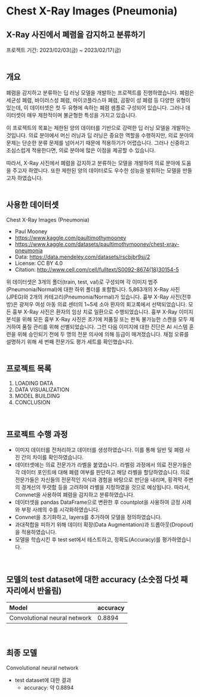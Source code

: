 # Chest X-Ray Images (Pneumonia)
## X-Ray 사진에서 폐렴을 감지하고 분류하기
프로젝트 기간: 2023/02/03(금) ~ 2023/02/17(금)  
<br/>
## 개요
폐렴을 감지하고 분류하는 딥 러닝 모델을 개발하는 프로젝트를 진행하였습니다. 폐렴은 세균성 폐렴, 바이러스성 폐렴, 마이코플라스마 폐렴, 곰팡이 성 폐렴 등 다양한 유형이 있는데, 이 데이터셋은 첫 두 유형에 속하는 폐렴 샘플로 구성되어 있습니다. 그러나 데이터셋이 매우 제한적이며 불균형한 특성을 가지고 있습니다.

이 프로젝트의 목표는 제한된 양의 데이터를 기반으로 강력한 딥 러닝 모델을 개발하는 것입니다. 의료 분야에서 머신 러닝과 딥 러닝은 중요한 역할을 수행하지만, 의료 분야의 문제는 단순한 분류 문제를 넘어서기 때문에 적용하기가 어렵습니다. 그러나 신중하고 조심스럽게 적용한다면, 의료 분야에 많은 이점을 제공할 수 있습니다.

따라서, X-Ray 사진에서 폐렴을 감지하고 분류하는 모델을 개발하여 의료 분야에 도움을 주고자 하였니다. 또한 제한된 양의 데이터로도 우수한 성능을 발휘하는 모델을 만들고자 하였습니다.  
<br/>
## 사용한 데이터셋
Chest X-Ray Images (Pneumonia)  
- Paul Mooney  
- https://www.kaggle.com/paultimothymooney  
- https://www.kaggle.com/datasets/paultimothymooney/chest-xray-pneumonia  
- Data: https://data.mendeley.com/datasets/rscbjbr9sj/2
- License: CC BY 4.0
- Citation: http://www.cell.com/cell/fulltext/S0092-8674(18)30154-5  

위 데이터셋은 3개의 폴더(train, test, val)로 구성되며 각 이미지 범주(Pneumonia/Normal)에 대한 하위 폴더를 포함합니다. 5,863개의 X-Ray 사진(JPEG)와 2개의 카테고리(Pneumonia/Normal)가 있습니다. 흉부 X-Ray 사진(전후방)은 광저우 여성 아동 의료 센터의 1~5세 소아 환자의 회고록에서 선택되었습니다. 모든 흉부 X-Ray 사진은 환자의 임상 치료 일환으로 수행되었습니다. 흉부 X-Ray 이미지 분석을 위해 모든 흉부 X-Ray 사진은 초기에 저품질 또는 판독 불가능한 스캔을 모두 제거하여 품질 관리를 위해 선별되었습니다. 그런 다음 이미지에 대한 진단은 AI 시스템 훈련을 위해 승인되기 전에 두 명의 전문 의사에 의해 등급이 매겨졌습니다. 채점 오류를 설명하기 위해 세 번째 전문가도 평가 세트를 확인했습니다.  
<br/>
## 프로젝트 목록
1. LOADING DATA  
2. DATA VISUALIZATION  
3. MODEL BUILDING  
4. CONCLUSION  
<br/>

## 프로젝트 수행 과정
- 이미지 데이터를 전처리하고 데이터를 생성하였습니다. 이를 통해 일반 및 폐렴 사진 간의 차이를 확인하였습니다.
- 데이터셋에는 의료 전문가가 라벨을 붙였습니다. 라벨링 과정에서 의료 전문가들은 각 데이터 포인트에 대해 폐렴 여부를 판단하고 해당 라벨을 할당하였습니다. 의료 전문가들은 자신들의 전문적인 지식과 경험을 바탕으로 판단을 내리며, 횡격막 주변의 경계선의 뚜렷함 등을 고려하여 라벨을 지정하였을 것으로 예상됩니다. 따라서, Convnet을 사용하여 폐렴을 감지하고 분류하였습니다.
- 데이터셋을 pandas DataFrame으로 변환한 후 countplot을 사용하여 긍정 사례와 부정 사례의 수를 시각화하였습니다.
- Convnet을 초기화하고, layers를 추가하여 모델을 정의하였습니다.
- 과대적합을 피하기 위해 데이터 확장(Data Augmentation)과 드롭아웃(Dropout)을 적용하였습니다.
- 모델을 학습시킨 후 test set에서 테스트하고, 정확도(Accuracy)를 평가하였습니다.
<br/>

## 모델의 test dataset에 대한 accuracy (소숫점 다섯 째 자리에서 반올림)
| Model | accuracy |
|:----------------------------------------|:-------|
| Convolutional neural network            | 0.8894 |
<br/>

## 최종 모델
Convolutional neural network
- test dataset에 대한 결과
    - accuracy: 약 0.8894
